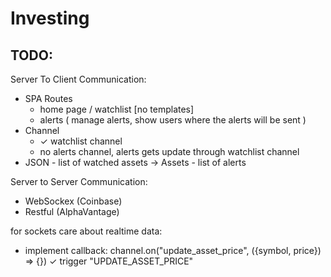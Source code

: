 # Investing

## TODO:

Server To Client Communication:
  - SPA Routes
    - home page / watchlist [no templates]
    - alerts ( manage alerts, show users where the alerts will be sent )
  - Channel
    - ✓ watchlist channel
    - no alerts channel, alerts gets update through watchlist channel
  - JSON
    - list of watched assets -> Assets
    - list of alerts


Server to Server Communication:
  - WebSockex (Coinbase)
  - Restful (AlphaVantage)




for sockets care about realtime data:
  * implement callback:
   channel.on("update_asset_price", ({symbol, price}) => {})
     ✓ trigger "UPDATE_ASSET_PRICE"
